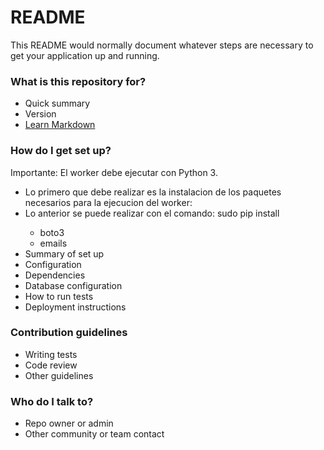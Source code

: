 # README #

This README would normally document whatever steps are necessary to get your application up and running.

### What is this repository for? ###

* Quick summary
* Version
* [Learn Markdown](https://bitbucket.org/tutorials/markdowndemo)

### How do I get set up? ###
Importante: El worker debe ejecutar con Python 3.
* Lo primero que debe realizar es la instalacion de los paquetes necesarios para la ejecucion del worker:
* Lo anterior se puede realizar con el comando: sudo pip install <package>
	* boto3
	* emails
* Summary of set up
* Configuration
* Dependencies
* Database configuration
* How to run tests
* Deployment instructions

### Contribution guidelines ###

* Writing tests
* Code review
* Other guidelines

### Who do I talk to? ###

* Repo owner or admin
* Other community or team contact
